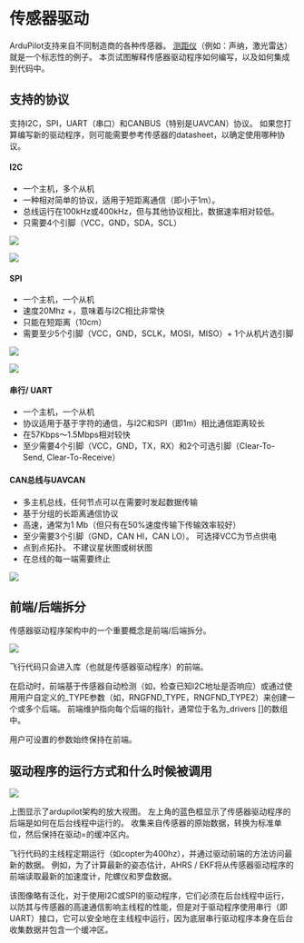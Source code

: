 # 传感器驱动


ArduPilot支持来自不同制造商的各种传感器。 [测距仪](http://ardupilot.org/copter/docs/common-rangefinder-landingpage.html#common-rangefinder-landingpage)（例如：声纳，激光雷达）就是一个标志性的例子。 本页试图解释传感器驱动程序如何编写，以及如何集成到代码中。

## 支持的协议

支持I2C，SPI，UART（串口）和CANBUS（特别是UAVCAN）协议。 如果您打算编写新的驱动程序，则可能需要参考传感器的datasheet，以确定使用哪种协议。

#### I2C

* 一个主机，多个从机
* 一种相对简单的协议，适用于短距离通信（即小于1m）。
* 总线运行在100kHz或400kHz，但与其他协议相比，数据速率相对较低。
* 只需要4个引脚（VCC，GND，SDA，SCL）

![](http://ardupilot.org/dev/_images/code-overview-sensor-driver-i2c1.png)

![](http://ardupilot.org/dev/_images/code-overview-sensor-driver-i2c2.png)

#### SPI

* 一个主机，一个从机
* 速度20Mhz +，意味着与I2C相比非常快
* 只能在短距离（10cm）
* 需要至少5个引脚（VCC，GND，SCLK，MOSI，MISO）+ 1个从机片选引脚

![](http://ardupilot.org/dev/_images/code-overview-sensor-driver-spi1.png)

![](http://ardupilot.org/dev/_images/code-overview-sensor-driver-spi2.png)

#### 串行/ UART
* 一个主机，一个从机
* 协议适用于基于字符的通信，与I2C和SPI（即1m）相比通信距离较长
* 在57Kbps〜1.5Mbps相对较快
* 至少需要4个引脚（VCC，GND，TX，RX）和2个可选引脚（Clear-To-Send, Clear-To-Receive）

#### CAN总线与UAVCAN

* 多主机总线，任何节点可以在需要时发起数据传输
* 基于分组的长距离通信协议
* 高速，通常为1 Mb（但只有在50%速度传输下传输效率较好）
* 至少需要3个引脚（GND，CAN HI，CAN LO）。 可选择VCC为节点供电
* 点到点拓扑。 不建议星状图或树状图
* 在总线的每一端需要终止

![](http://ardupilot.org/dev/_images/code-overview-can-bus.png)

## 前端/后端拆分

传感器驱动程序架构中的一个重要概念是前端/后端拆分。

![](http://ardupilot.org/dev/_images/code-overview-sensor-drivers-febesplit.png)

飞行代码只会进入库（也就是传感器驱动程序）的前端。

在启动时，前端基于传感器自动检测（如，检查已知I2C地址是否响应）或通过使用用户自定义的_TYPE参数（如，RNGFND_TYPE，RNGFND_TYPE2）来创建一个或多个后端。 前端维护指向每个后端的指针，通常位于名为_drivers []的数组中。

用户可设置的参数始终保持在前端。

## 驱动程序的运行方式和什么时候被调用

![](http://ardupilot.org/dev/_images/copter-code-overview-architecture2.png)

上图显示了ardupilot架构的放大视图。 左上角的蓝色框显示了传感器驱动程序的后端是如何在后台线程中运行的。 收集来自传感器的原始数据，转换为标准单位，然后保持在驱动=的缓冲区内。


飞行代码的主线程定期运行（如copter为400hz），并通过驱动前端的方法访问最新的数据。 例如，为了计算最新的姿态估计，AHRS / EKF将从传感器驱动程序的前端读取最新的加速度计，陀螺仪和罗盘数据。

该图像略有泛化，对于使用I2C或SPI的驱动程序，它们必须在后台线程中运行，以防其与传感器的高速通信影响主线程的性能，但是对于驱动程序使用串行（即UART）接口，它可以安全地在主线程中运行，因为底层串行驱动程序本身在后台收集数据并包含一个缓冲区。

